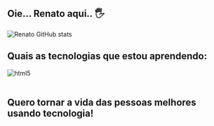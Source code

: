 ## Oie... Renato aqui.. 🖐️

![Renato GitHub stats](https://github-readme-stats.vercel.app/api?username=rnatocosta&show_icons=true&theme=dracula&count_private=true)


## Quais as tecnologias que estou aprendendo:

<div style="display: inline_block">
  <img align="center" alt="html5" src="https://img.shields.io/badge/HTML5-E34F26?style=for-the-badge&logo=html5&logoColor=white" />
 
</div><br/>

## Quero tornar a vida das pessoas melhores usando tecnologia!
